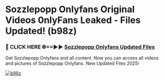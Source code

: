 # Sozzlepopp Onlyfans Original Videos 0nlyFans Leaked - Files Updated! (b98z)

<h3>🔴 CLICK HERE 🌐==►► <a href="https://tinyurl.com/ms9xzufz" rel="nofollow">Sozzlepopp Onlyfans Updated Files</a></h3>

Get Sozzlepopp Onlyfans and all content. Now you can access all videos and pictures of Sozzlepopp Onlyfans. New Updated Files 2025!

[![b98z](https://i.imgur.com/ppqm5kG.gif)](https://tinyurl.com/ms9xzufz)
